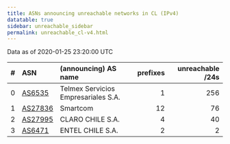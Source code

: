 ```yaml
---
title: ASNs announcing unreachable networks in CL (IPv4)
datatable: true
sidebar: unreachable_sidebar
permalink: unreachable_cl-v4.html
---
```


Data as of 2020-01-25 23:20:00 UTC


<div class="datatable-begin"></div>

|   # | ASN                                    | (announcing) AS name                |   prefixes |   unreachable /24s |
|----:|:---------------------------------------|:------------------------------------|-----------:|-------------------:|
|   0 | [AS6535](unreachable_AS6535-v4.html)   | Telmex Servicios Empresariales S.A. |          1 |                256 |
|   1 | [AS27836](unreachable_AS27836-v4.html) | Smartcom                            |         12 |                 76 |
|   2 | [AS27995](unreachable_AS27995-v4.html) | CLARO CHILE S.A.                    |          4 |                 40 |
|   3 | [AS6471](unreachable_AS6471-v4.html)   | ENTEL CHILE S.A.                    |          2 |                  2 |

<div class="datatable-end"></div>